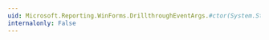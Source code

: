 ```yaml
---
uid: Microsoft.Reporting.WinForms.DrillthroughEventArgs.#ctor(System.String,Microsoft.Reporting.WinForms.Report)
internalonly: False
---
```

